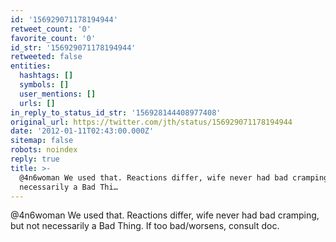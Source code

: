 ```yaml
---
id: '156929071178194944'
retweet_count: '0'
favorite_count: '0'
id_str: '156929071178194944'
retweeted: false
entities:
  hashtags: []
  symbols: []
  user_mentions: []
  urls: []
in_reply_to_status_id_str: '156928144408977408'
original_url: https://twitter.com/jth/status/156929071178194944
date: '2012-01-11T02:43:00.000Z'
sitemap: false
robots: noindex
reply: true
title: >-
  @4n6woman We used that. Reactions differ, wife never had bad cramping, but not
  necessarily a Bad Thi…
---
```


@4n6woman We used that. Reactions differ, wife never had bad cramping, but not necessarily a Bad Thing. If too bad/worsens, consult doc.
